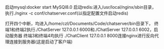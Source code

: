 启动mysql:docker start MySQl8.0
启动redis:进入/usr/local/nginx/sbin目录，执行./nginx -c conf/chatserver.conf(以指定配置文件启动redis)

打开四个中断，均进入/home/czl/Documents/Code/chatserver/bin目录下，
终端1和终端2执行./ChatServer 127.0.0.1 6000和./ChatServer 127.0.0.1 6002，启动服务器
终端3和终端4均执行 ./ChatClient 127.0.0.1 8000连接nginx进行反向代理连接到服务器(这是启动了客户端)


